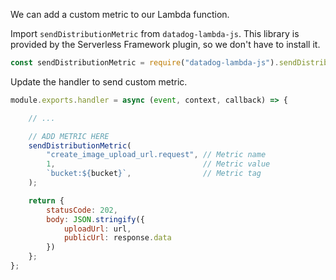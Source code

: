 We can add a custom metric to our Lambda function.

Import `sendDistributionMetric` from `datadog-lambda-js`. This library is provided by the Serverless Framework plugin, so we don't have to install it.

```js
const sendDistributionMetric = require("datadog-lambda-js").sendDistributionMetric;
```

Update the handler to send custom metric.

```js
module.exports.handler = async (event, context, callback) => {

    // ...

    // ADD METRIC HERE
    sendDistributionMetric(
        "create_image_upload_url.request", // Metric name
        1,                                 // Metric value
        `bucket:${bucket}`,                // Metric tag
    );

    return {
        statusCode: 202,
        body: JSON.stringify({
            uploadUrl: url,
            publicUrl: response.data
        })
    };
};
```
